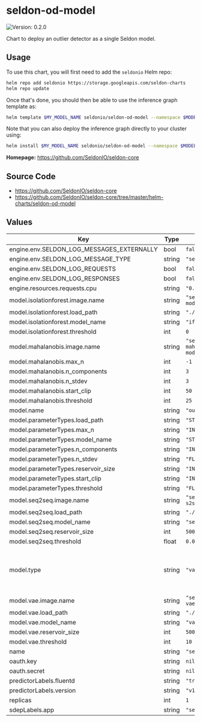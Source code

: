 # seldon-od-model

![Version: 0.2.0](https://img.shields.io/badge/Version-0.2.0-informational?style=flat-square)

Chart to deploy an outlier detector as a single Seldon model.

## Usage

To use this chart, you will first need to add the `seldonio` Helm repo:

```bash
helm repo add seldonio https://storage.googleapis.com/seldon-charts
helm repo update
```

Once that's done, you should then be able to use the inference graph template as:

```bash
helm template $MY_MODEL_NAME seldonio/seldon-od-model --namespace $MODELS_NAMESPACE
```

Note that you can also deploy the inference graph directly to your cluster
using:

```bash
helm install $MY_MODEL_NAME seldonio/seldon-od-model --namespace $MODELS_NAMESPACE
```

**Homepage:** <https://github.com/SeldonIO/seldon-core>

## Source Code

* <https://github.com/SeldonIO/seldon-core>
* <https://github.com/SeldonIO/seldon-core/tree/master/helm-charts/seldon-od-model>

## Values

| Key | Type | Default | Description |
|-----|------|---------|-------------|
| engine.env.SELDON_LOG_MESSAGES_EXTERNALLY | bool | `false` |  |
| engine.env.SELDON_LOG_MESSAGE_TYPE | string | `"seldon.message.pair"` |  |
| engine.env.SELDON_LOG_REQUESTS | bool | `false` |  |
| engine.env.SELDON_LOG_RESPONSES | bool | `false` |  |
| engine.resources.requests.cpu | string | `"0.1"` |  |
| model.isolationforest.image.name | string | `"seldonio/outlier-if-model:0.1"` |  |
| model.isolationforest.load_path | string | `"./models/"` |  |
| model.isolationforest.model_name | string | `"if"` |  |
| model.isolationforest.threshold | int | `0` |  |
| model.mahalanobis.image.name | string | `"seldonio/outlier-mahalanobis-model:0.1"` |  |
| model.mahalanobis.max_n | int | `-1` |  |
| model.mahalanobis.n_components | int | `3` |  |
| model.mahalanobis.n_stdev | int | `3` |  |
| model.mahalanobis.start_clip | int | `50` |  |
| model.mahalanobis.threshold | int | `25` |  |
| model.name | string | `"outlier-detector"` |  |
| model.parameterTypes.load_path | string | `"STRING"` |  |
| model.parameterTypes.max_n | string | `"INT"` |  |
| model.parameterTypes.model_name | string | `"STRING"` |  |
| model.parameterTypes.n_components | string | `"INT"` |  |
| model.parameterTypes.n_stdev | string | `"FLOAT"` |  |
| model.parameterTypes.reservoir_size | string | `"INT"` |  |
| model.parameterTypes.start_clip | string | `"INT"` |  |
| model.parameterTypes.threshold | string | `"FLOAT"` |  |
| model.seq2seq.image.name | string | `"seldonio/outlier-s2s-lstm-model:0.1"` |  |
| model.seq2seq.load_path | string | `"./models/"` |  |
| model.seq2seq.model_name | string | `"seq2seq"` |  |
| model.seq2seq.reservoir_size | int | `50000` |  |
| model.seq2seq.threshold | float | `0.003` |  |
| model.type | string | `"vae"` | Type of outlier detector. Valid values are: `vae`, `mahalanobis`, `seq2seq` and `isolationforest`. |
| model.vae.image.name | string | `"seldonio/outlier-vae-model:0.1"` |  |
| model.vae.load_path | string | `"./models/"` |  |
| model.vae.model_name | string | `"vae"` |  |
| model.vae.reservoir_size | int | `50000` |  |
| model.vae.threshold | int | `10` |  |
| name | string | `"seldon-od-model"` |  |
| oauth.key | string | `nil` |  |
| oauth.secret | string | `nil` |  |
| predictorLabels.fluentd | string | `"true"` |  |
| predictorLabels.version | string | `"v1"` |  |
| replicas | int | `1` |  |
| sdepLabels.app | string | `"seldon"` |  |
